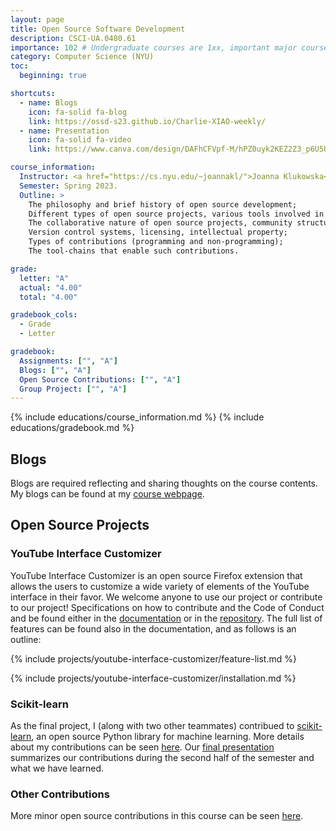 ```yaml
---
layout: page
title: Open Source Software Development
description: CSCI-UA.0480.61
importance: 102 # Undergraduate courses are 1xx, important major courses 102
category: Computer Science (NYU)
toc:
  beginning: true

shortcuts:
  - name: Blogs
    icon: fa-solid fa-blog
    link: https://ossd-s23.github.io/Charlie-XIAO-weekly/
  - name: Presentation
    icon: fa-solid fa-video
    link: https://www.canva.com/design/DAFhCFVpf-M/hPZ0uyk2KEZ2Z3_p6U5UdA/view?utm_content=DAFhCFVpf-M&utm_campaign=designshare&utm_medium=link&utm_source=publishsharelink

course_information:
  Instructor: <a href="https://cs.nyu.edu/~joannakl/">Joanna Klukowska</a>.
  Semester: Spring 2023.
  Outline: >
    The philosophy and brief history of open source development;
    Different types of open source projects, various tools involved in open source development;
    The collaborative nature of open source projects, community structure;
    Version control systems, licensing, intellectual property;
    Types of contributions (programming and non-programming);
    The tool-chains that enable such contributions.

grade:
  letter: "A"
  actual: "4.00"
  total: "4.00"

gradebook_cols:
  - Grade
  - Letter

gradebook:
  Assignments: ["", "A"]
  Blogs: ["", "A"]
  Open Source Contributions: ["", "A"]
  Group Project: ["", "A"]
---
```


{% include educations/course_information.md %}
{% include educations/gradebook.md %}

## Blogs

Blogs are required reflecting and sharing thoughts on the course contents. My blogs can be found at my [course webpage](https://ossd-s23.github.io/Charlie-XIAO-weekly/).

## Open Source Projects

### YouTube Interface Customizer

YouTube Interface Customizer is an open source Firefox extension that allows the users to customize a wide variety of elements of the YouTube interface in their favor. We welcome anyone to use our project or contribute to our project! Specifications on how to contribute and the Code of Conduct and be found either in the [documentation](/projects/youtube-interface-customizer/) or in the [repository](https://github.com/ossd-s23/YouTube-Customizer). The full list of features can be found also in the documentation, and as follows is an outline:

{% include projects/youtube-interface-customizer/feature-list.md %}

{% include projects/youtube-interface-customizer/installation.md %}

### Scikit-learn

As the final project, I (along with two other teammates) contribued to [scikit-learn](https://github.com/scikit-learn/scikit-learn), an open source Python library for machine learning. More details about my contributions can be seen [here](/projects/ossd-sklearn/). Our [final presentation](https://www.canva.com/design/DAFhCFVpf-M/hPZ0uyk2KEZ2Z3_p6U5UdA/view?utm_content=DAFhCFVpf-M&utm_campaign=designshare&utm_medium=link&utm_source=publishsharelink) summarizes our contributions during the second half of the semester and what we have learned.

### Other Contributions

More minor open source contributions in this course can be seen [here](https://ossd-s23.github.io/Charlie-XIAO-weekly/contributions/).
